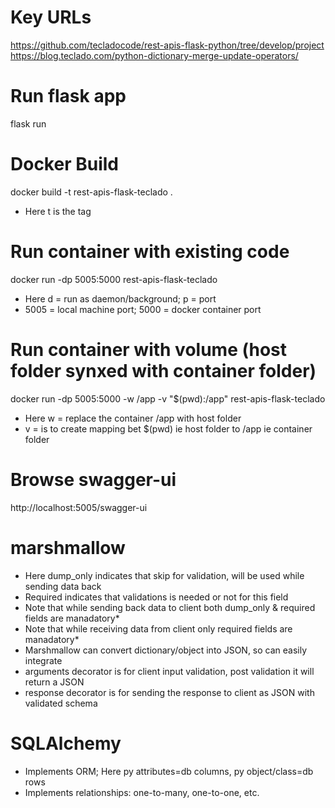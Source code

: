 # Key URLs
https://github.com/tecladocode/rest-apis-flask-python/tree/develop/project
<br>
https://blog.teclado.com/python-dictionary-merge-update-operators/

# Run flask app
flask run

# Docker Build
docker build -t rest-apis-flask-teclado .
- Here t is the tag

# Run container with existing code
docker run -dp 5005:5000 rest-apis-flask-teclado
- Here d = run as daemon/background; p = port
- 5005 = local machine port; 5000 = docker container port

# Run container with volume (host folder synxed with container folder)
docker run -dp 5005:5000 -w /app -v "$(pwd):/app" rest-apis-flask-teclado
- Here w = replace the container /app with host folder 
- v = is to create mapping bet $(pwd) ie host folder to /app ie container folder

# Browse swagger-ui
http://localhost:5005/swagger-ui

# marshmallow
- Here dump_only indicates that skip for validation, will be used while sending data back
- Required indicates that validations is needed or not for this field
- Note that while sending back data to client both dump_only & required fields are manadatory*
- Note that while receiving data from client only required fields are manadatory*
- Marshmallow can convert dictionary/object into JSON, so can easily integrate 
- arguments decorator is for client input validation, post validation it will return a JSON
- response decorator is for sending the response to client as JSON with validated schema

# SQLAlchemy
- Implements ORM; Here py attributes=db columns, py object/class=db rows
- Implements relationships: one-to-many, one-to-one, etc.